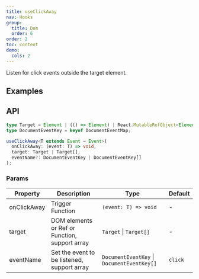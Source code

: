 ```yaml
---
title: useClickAway
nav: Hooks
group:
  title: Dom
  order: 6
order: 2
toc: content
demo:
  cols: 2
---
```


Listen for click events outside the target element.

## Examples

<!-- prettier-ignore -->
<code src="./demo/demo1.tsx"></code>
<code src="./demo/demo2.tsx"></code>
<code src="./demo/demo3.tsx"></code>
<code src="./demo/demo4.tsx"></code>
<code src="./demo/demo5.tsx"></code>
<code src="./demo/demo6.tsx"></code>

## API

```typescript
type Target = Element | (() => Element) | React.MutableRefObject<Element>;
type DocumentEventKey = keyof DocumentEventMap;

useClickAway<T extends Event = Event>(
  onClickAway: (event: T) => void,
  target: Target | Target[],
  eventName?: DocumentEventKey | DocumentEventKey[]
);
```

### Params

| Property | Description | Type | Default |
| --- | --- | --- | --- |
| onClickAway | Trigger Function | `(event: T) => void` | - |
| target | DOM elements or Ref or Function, support array | `Target` \| `Target[]` | - |
| eventName | Set the event to be listened, support array | `DocumentEventKey` \| `DocumentEventKey[]` | `click` |
